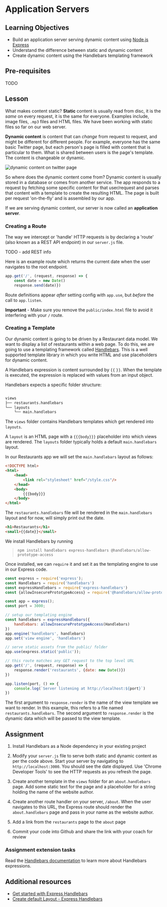 # Application Servers

## Learning Objectives
* Build an application server serving dynamic content using [Node.js Express](https://expressjs.com/)  
* Understand the difference between static and dynamic content
* Create dynamic content using the Handlebars templating framework

## Pre-requisites
TODO

## Lesson
What makes content static? <b>Static</b> content is usually read from disc, it is the <em>same</em> on every request, it is the same for everyone. Examples include, image files, `.mp3` files and HTML files. We have been working with static files so far on our web server.

<b>Dynamic content</b> is content that can <em>change</em> from request to request, and might be different for different people. For example, everyone has the same basic Twitter page, but each person's page is filled with content that is particular to them. What is shared between users is the page's template. The content is changeable or dynamic.

![dynamic content on twitter page](https://user-images.githubusercontent.com/1316724/113910233-7fea8600-97d0-11eb-96fb-226c84b4ceef.jpg)

So where does the dynamic content come from? Dynamic content is usually stored in a database or comes from another service. The app responds to a request by fetching some specific content for that user/request and parses that content with a template to create the resulting HTML. The page is built per request 'on-the-fly' and is assembled by our app.

If we are serving dynamic content, our server is now called an <b>application server</b>.

### Creating a Route
The way we intercept or 'handle' HTTP requests is by declaring a 'route' (also known as a REST API endpoint) in our `server.js` file. 

TODO - add REST info

Here is an example route which returns the current date when the user navigates to the root endpoint.

```javascript
app.get('/', (request, response) => {
    const date = new Date()
    response.send(date)})
```
Route definitions appear <em>after</em> setting config with `app.use`, but <em>before</em> the call to `app.listen`. 

**Important** - Make sure you remove the `public/index.html` file to avoid it interfering with your `/` route.

### Creating a Template
Our dynamic content is going to be driven by a Restaurant data model. We want to display a list of restaurants within a web page. To do this, we are going to use a templating framework called [Handlebars](https://handlebarsjs.com/). This is a well supported template library in which you write HTML and use placeholders for dynamic content. 

A Handlebars expression is content surrounded by `{{` `}}`. When the template is executed, the expression is replaced with values from an input object. 

Handlebars expects a specific folder structure:
```sh

views
├── restaurants.handlebars
└── layouts
    └── main.handlebars

```
The `views` folder contains Handlebars templates which get rendered into `layouts`. 

A `layout` is an HTML page with a `{{{body}}}` placeholder into which views are rendered. The `layouts` folder typically holds a default `main.handlebars` layout. 

In our Restaurants app we will set the `main.handlebars` layout as follows: 
```html
<!DOCTYPE html>
<html>
    <head>
        <link rel="stylesheet" href="/style.css"/>
    </head>
    <body>
        {{{body}}}
    </body>
</html>
```
The `restaurants.handlebars` file will be rendered in the `main.handlebars` layout  and for now, will simply print out the date. 
```html
<h1>Restaurants</h1>
<small>{{date}}</small>
```

We install Handlebars by running 
> `npm install handlebars express-handlebars @handlebars/allow-prototype-access`

Once installed, we can `require` it and set it as the templating engine to use in our Express code. 

```javascript
const express = require('express');
const Handlebars = require('handlebars')
const expressHandlebars = require('express-handlebars')
const {allowInsecurePrototypeAccess} = require('@handlebars/allow-prototype-access')

const app = express();
const port = 3000;

// setup our templating engine
const handlebars = expressHandlebars({
    handlebars: allowInsecurePrototypeAccess(Handlebars)
})
app.engine('handlebars', handlebars)
app.set('view engine', 'handlebars')

// serve static assets from the public/ folder
app.use(express.static('public'));

// this route matches any GET request to the top level URL
app.get('/', (request, response) => {
    response.render('restaurants', {date: new Date()})
})

app.listen(port, () => {
    console.log(`Server listening at http://localhost:${port}`)
})
```

The first argument to `response.render` is the name of the view template we want to render. In this example, this refers to a file named `restaurants.handlebars`.
The second argument to `response.render` is the dynamic data which will be passed to the view template.

## Assignment
  1. Install Handlebars as a Node dependency in your existing project

  1. Modify your `server.js` file to serve both static and dynamic content as per the code above. Start your server by navigating to `http://localhost:3000`. You should see the date displayed. Use 'Chrome Developer Tools' to see the HTTP requests as you refresh the page.

  1. Create another template in the `views` folder for an `about.handlebars` page. Add some static text for the page and a placeholder for a string holding the name of the website author.

  1. Create another route handler on your server, `/about`. When the user navigates to this URL, the Express route should render the `about.handlebars` page and pass in your name as the website author.

  1. Add a link from the `restaurants` page to the `about` page

  1. Commit your code into Github and share the link with your coach for review

  ### Assignment extension tasks
  Read the [Handlebars documentation](https://handlebarsjs.com/guide/#what-is-handlebars) to learn more about Handlebars expressions.

  ## Additional resources
   * [Get started with Express Handlebars](https://www.youtube.com/watch?v=erfN7fH7A6s) 
   * [Create default Layout - Express Handlebars](https://www.youtube.com/watch?v=Yh5qW_L5YNQ)


